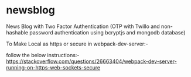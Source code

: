 # newsblog
News Blog with Two Factor Authentication (OTP with Twillo and non-hashable password authentication using bcryptjs and mongodb database)


To Make Local as https or secure in webpack-dev-server:-

follow the below instructions:-
https://stackoverflow.com/questions/26663404/webpack-dev-server-running-on-https-web-sockets-secure
